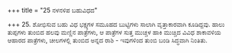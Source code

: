 +++
title = "25 ನಳನಳಿಪ ಬಹುವಿಧದ"

+++
25. ಶೋಭಿಸುವ ಬಹು ವಿಧ ಭಕ್ಷ್ಯಗಳ ಸಮೂಹದ ಬುಟ್ಟಿಗಳು ಸಾಲಾಗಿ ವೃತ್ತಾಕಾರವಾಗಿ ಕೂಡಿದ್ದವು. ಹಾಲು ತುಪ್ಪಗಳು ತುಂಬಿದ ಹಲವು ಮಣ್ಣಿನ ಪಾತ್ರೆಗಳು, ಆ ಪಾತ್ರೆಗಳ ಸುತ್ತ ಮುಚ್ಚಳ ಹಾಕಿ ಮುಚ್ಚಿದ ವಿವಿಧ ಶಾಕಾವಳಿಯ ಆಹಾರದ ಪಾತ್ರೆಗಳು, ಚೀಲಗಳಲ್ಲಿ ತುಂಬಿದ ಅನ್ನದ ರಾಶಿ - ಇವುಗಳಿಂದ ತುಂಬಿ ಬಂಡಿ ಸಿದ್ಧವಾಗಿ ನಿಂತಿತು.
